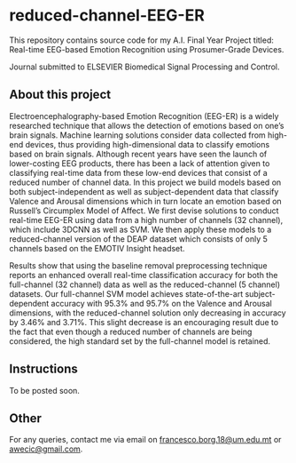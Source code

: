# reduced-channel-EEG-ER
This repository contains source code for my A.I. Final Year Project titled: Real-time EEG-based Emotion Recognition using Prosumer-Grade Devices. 

Journal submitted to ELSEVIER Biomedical Signal Processing and Control.

## About this project
Electroencephalography-based Emotion Recognition (EEG-ER) is a widely researched technique that allows the detection of emotions based on one’s brain signals. Machine learning solutions consider data collected from high-end devices, thus providing high-dimensional data to classify emotions based on brain signals. Although recent years have seen the launch of lower-costing EEG products, there has been a lack of attention given to classifying real-time data from these low-end devices that consist of a reduced number of channel data. In this project we build models based on both subject-independent as well as subject-dependent data that classify Valence and Arousal dimensions which in turn locate an emotion based on Russell’s Circumplex Model of Affect. We first devise solutions to conduct real-time EEG-ER using data from a high number of channels (32 channel), which include 3DCNN as well as SVM. We then apply these models to a reduced-channel version of the DEAP dataset which consists of only 5 channels based on the EMOTIV Insight headset. 

Results show that using the baseline removal preprocessing technique reports an enhanced overall real-time classification accuracy for both the full-channel (32 channel) data as well as the reduced-channel (5 channel) datasets. Our full-channel SVM model achieves state-of-the-art subject-dependent accuracy with 95.3% and 95.7% on the Valence and Arousal dimensions, with the reduced-channel solution only decreasing in accuracy by 3.46% and 3.71%. This slight decrease is an encouraging result due to the fact that even though a reduced number of channels are being considered, the high standard set by the full-channel model is retained.

## Instructions 
To be posted soon.

## Other
For any queries, contact me via email on francesco.borg.18@um.edu.mt or awecic@gmail.com.
